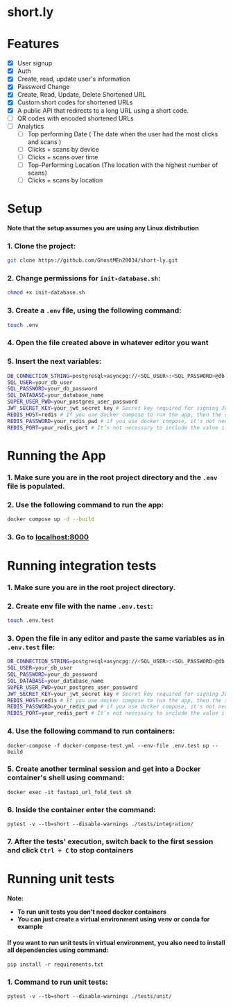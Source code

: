 # short.ly

# Features
- [x] User signup
- [x] Auth
- [x] Create, read, update user's information
- [x] Password Change
- [x] Create, Read, Update, Delete Shortened URL
- [x] Custom short codes for shortened URLs
- [x] A public API that redirects to a long URL using a short code.
- [ ] QR codes with encoded shortened URLs
- [ ] Analytics
  - [ ] Top performing Date ( The date when the user had the most clicks and scans ) 
  - [ ] Clicks + scans by device
  - [ ] Clicks + scans over time
  - [ ] Top-Performing Location (The location with the highest number of scans)
  - [ ] Clicks + scans by location 

# Setup
**Note that the setup assumes you are using any Linux distribution**
### 1. Clone the project:
```bash
git clone https://github.com/GhostMEn20034/short-ly.git
```
### 2. Change permissions for `init-database.sh`:
```bash
chmod +x init-database.sh
```
### 3. Create a `.env` file, using the following command:
```bash
touch .env
```
### 4. Open the file created above in whatever editor you want
### 5. Insert the next variables:
```bash
DB_CONNECTION_STRING=postgresql+asyncpg://<SQL_USER>:<SQL_PASSWORD>@db:5432/<SQL_DATABASE>
SQL_USER=your_db_user
SQL_PASSWORD=your_db_password
SQL_DATABASE=your_database_name
SUPER_USER_PWD=your_postgres_user_password
JWT_SECRET_KEY=your_jwt_secret key # Secret key required for signing JWT Tokens, you can generate it on https://jwtsecret.com/generate
REDIS_HOST=redis # If you use docker compose to run the app, then the specified value must be "redis"
REDIS_PASSWORD=your_redis_pwd # if you use docker compose, it's not necessary to include the variable into this file
REDIS_PORT=your_redis_port # It’s not necessary to include the value if the port of your redis db is 6379
```
# Running the App
### 1. Make sure you are in the root project directory and the `.env` file is populated.
### 2. Use the following command to run the app:
```bash
docker compose up -d --build
```
### 3. Go to [localhost:8000](http://localhost:8000)

# Running integration tests
### 1. Make sure you are in the root project directory.
### 2. Create env file with the name `.env.test`:
```bash
touch .env.test
```
### 3. Open the file in any editor and paste the same variables as in `.env.test` file:
```bash
DB_CONNECTION_STRING=postgresql+asyncpg://<SQL_USER>:<SQL_PASSWORD>@db:5432/<SQL_DATABASE>
SQL_USER=your_db_user
SQL_PASSWORD=your_db_password
SQL_DATABASE=your_database_name
SUPER_USER_PWD=your_postgres_user_password
JWT_SECRET_KEY=your_jwt_secret key # Secret key required for signing JWT Tokens, you can generate it on https://jwtsecret.com/generate
REDIS_HOST=redis # If you use docker compose to run the app, then the specified value must be "redis"
REDIS_PASSWORD=your_redis_pwd # if you use docker compose, it's not necessary to include the variable into this file
REDIS_PORT=your_redis_port # It’s not necessary to include the value if the port of your redis db is 6379
```
### 4. Use the following command to run containers:
```
docker-compose -f docker-compose-test.yml --env-file .env.test up --build
```
### 5. Create another terminal session and get into a Docker container's shell using command:
```shell
docker exec -it fastapi_url_fold_test sh
```
### 6. Inside the container enter the command:
```shell
pytest -v --tb=short --disable-warnings ./tests/integration/
```

### 7. After the tests' execution, switch back to the first session and click `Ctrl + C` to stop containers

# Running unit tests
**Note:**
- **To run unit tests you don't need docker containers** <br/>
- **You can just create a virtual environment using venv or conda for example**
#### **If you want to run unit tests in virtual environment, you also need to install all dependencies using command:**
```shell
pip install -r requirements.txt
```
### 1. Command to run unit tests:
```shell
pytest -v --tb=short --disable-warnings ./tests/unit/
```